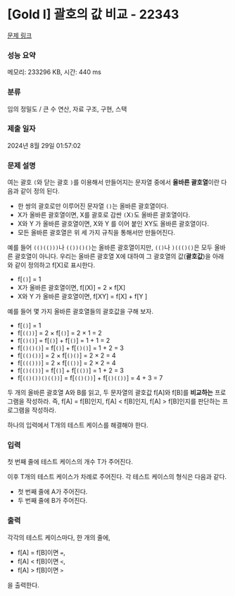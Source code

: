 # [Gold I] 괄호의 값 비교 - 22343 

[문제 링크](https://www.acmicpc.net/problem/22343) 

### 성능 요약

메모리: 233296 KB, 시간: 440 ms

### 분류

임의 정밀도 / 큰 수 연산, 자료 구조, 구현, 스택

### 제출 일자

2024년 8월 29일 01:57:02

### 문제 설명

<p>여는 괄호 <code>(</code>와 닫는 괄호 <code>)</code>를 이용해서 만들어지는 문자열 중에서 <strong>올바른 괄호열</strong>이란 다음과 같이 정의 된다.</p>

<ul>
	<li>한 쌍의 괄호로만 이루어진 문자열 <code>()</code>는 올바른 괄호열이다.</li>
	<li>X가 올바른 괄호열이면, X를 괄호로 감싼 <code>(</code>X<code>)</code>도 올바른 괄호열이다.</li>
	<li>X와 Y 가 올바른 괄호열이면, X와 Y 를 이어 붙인 XY도 올바른 괄호열이다.</li>
	<li>모든 올바른 괄호열은 위 세 가지 규칙을 통해서만 만들어진다.</li>
</ul>

<p>예를 들어 <code>(()(()))</code>나 <code>(())()()</code>는 올바른 괄호열이지만, <code>(()</code>나 <code>)((()()</code>은 모두 올바른 괄호열이 아니다. 우리는 올바른 괄호열 X에 대하여 그 괄호열의 값(<strong>괄호값</strong>)을 아래와 같이 정의하고 f[X]로 표시한다.</p>

<ul>
	<li>f[<code>()</code>] = 1</li>
	<li>X가 올바른 괄호열이면, f[(X)] = 2 × f[X]</li>
	<li>X와 Y 가 올바른 괄호열이면, f[XY] = f[X] + f[Y ]</li>
</ul>

<p>예를 들어 몇 가지 올바른 괄호열들의 괄호값을 구해 보자.</p>

<ul>
	<li>f[<code>()</code>] = 1</li>
	<li>f[<code>(())</code>] = 2 × f[<code>()</code>] = 2 × 1 = 2</li>
	<li>f[<code>()()</code>] = f[<code>()</code>] + f[<code>()</code>] = 1 + 1 = 2</li>
	<li>f[<code>()()()</code>] = f[<code>()</code>] + f[<code>()()</code>] = 1 + 2 = 3</li>
	<li>f[<code>(()())</code>] = 2 × f[<code>()()</code>] = 2 × 2 = 4</li>
	<li>f[<code>((()))</code>] = 2 × f[<code>(())</code>] = 2 × 2 = 4</li>
	<li>f[<code>()(())</code>] = f[<code>()</code>] + f[<code>(())</code>] = 1 + 2 = 3</li>
	<li>f[<code>(()())()(())</code>] = f[<code>(()())</code>] + f[<code>()(())</code>] = 4 + 3 = 7</li>
</ul>

<p>두 개의 올바른 괄호열 A와 B를 읽고, 두 문자열의 괄호값 f[A]와 f[B]를 <strong>비교하는</strong> 프로그램을 작성하라. 즉, f[A] = f[B]인지, f[A] < f[B]인지, f[A] > f[B]인지를 판단하는 프로그램을 작성하라.</p>

<p>하나의 입력에서 T개의 테스트 케이스를 해결해야 한다.</p>

### 입력 

 <p>첫 번째 줄에 테스트 케이스의 개수 T가 주어진다.</p>

<p>이후 T개의 테스트 케이스가 차례로 주어진다. 각 테스트 케이스의 형식은 다음과 같다.</p>

<ul>
	<li>첫 번째 줄에 A가 주어진다.</li>
	<li>두 번째 줄에 B가 주어진다.</li>
</ul>

### 출력 

 <p>각각의 테스트 케이스마다, 한 개의 줄에,</p>

<ul>
	<li>f[A] = f[B]이면 <code>=</code>,</li>
	<li>f[A] < f[B]이면 <code><</code>,</li>
	<li>f[A] > f[B]이면 <code>></code></li>
</ul>

<p>을 출력한다.</p>

